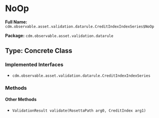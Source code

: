 # NoOp

**Full Name:** `cdm.observable.asset.validation.datarule.CreditIndexIndexSeries$NoOp`

**Package:** `cdm.observable.asset.validation.datarule`

## Type: Concrete Class

### Implemented Interfaces

- `cdm.observable.asset.validation.datarule.CreditIndexIndexSeries`

### Methods

#### Other Methods

- `ValidationResult validate(RosettaPath arg0, CreditIndex arg1)`

